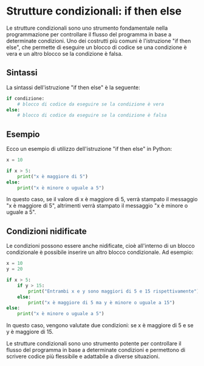# Strutture condizionali: if then else

Le strutture condizionali sono uno strumento fondamentale nella programmazione per controllare il flusso del programma in base a determinate condizioni. Uno dei costrutti più comuni è l'istruzione "if then else", che permette di eseguire un blocco di codice se una condizione è vera e un altro blocco se la condizione è falsa.

## Sintassi

La sintassi dell'istruzione "if then else" è la seguente:

```python
if condizione:
    # blocco di codice da eseguire se la condizione è vera
else:
    # blocco di codice da eseguire se la condizione è falsa
```

## Esempio

Ecco un esempio di utilizzo dell'istruzione "if then else" in Python:

```python
x = 10

if x > 5:
    print("x è maggiore di 5")
else:
    print("x è minore o uguale a 5")
```

In questo caso, se il valore di x è maggiore di 5, verrà stampato il messaggio "x è maggiore di 5", altrimenti verrà stampato il messaggio "x è minore o uguale a 5".

## Condizioni nidificate

Le condizioni possono essere anche nidificate, cioè all'interno di un blocco condizionale è possibile inserire un altro blocco condizionale. Ad esempio:

```python
x = 10
y = 20

if x > 5:
    if y > 15:
        print("Entrambi x e y sono maggiori di 5 e 15 rispettivamente")
    else:
        print("x è maggiore di 5 ma y è minore o uguale a 15")
else:
    print("x è minore o uguale a 5")
```

In questo caso, vengono valutate due condizioni: se x è maggiore di 5 e se y è maggiore di 15.

Le strutture condizionali sono uno strumento potente per controllare il flusso del programma in base a determinate condizioni e permettono di scrivere codice più flessibile e adattabile a diverse situazioni.